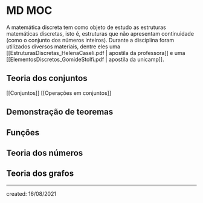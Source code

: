 # MD MOC
A matemática discreta tem como objeto de estudo as estruturas matemáticas discretas, isto é, estruturas que não apresentam continuidade (como o conjunto dos números inteiros). Durante a disciplina foram utilizados diversos materiais, dentre eles uma [[EstruturasDiscretas_HelenaCaseli.pdf | apostila da professora]] e uma [[ElementosDiscretos_GomideStolfi.pdf | apostila da unicamp]].

## Teoria dos conjuntos
[[Conjuntos]]
[[Operações em conjuntos]]

## Demonstração de teoremas

## Funções

## Teoria dos números

## Teoria dos grafos

---

created: 16/08/2021
